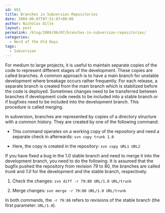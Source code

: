 ```yaml
---
id: 691
title: Branches in Subversion Repositories
date: 2004-06-07T07:51:07+00:00
author: Nicholas Dille
layout: post
permalink: /blog/2004/06/07/branches-in-subversion-repositories/
categories:
  - Nerd of the Old Days
tags:
  - Subversion
---
```

For medium to large projects, it is useful to maintain separate copies of the code to represent different stages of the development. These copies are called branches. A common approach is to have a main branch for unstable development where breakage occurs rather frequently. For each release, a separate branch is created from the main branch which is stabilized before the code is deployed. Sometimes changes need to be transferred between branches if development code needs to be included into a stable branch or if bugfixes need to be included into the development branch. This procedure is called merging.<!--more-->

In subversion, branches are represented by copies of a directory structure with a common history. They are created by one of the following command:

* This command operates on a working copy of the repository and need a separate check in afterwards: `svn copy trunk 1.0`

* Here, the copy is created in the repository: `svn copy URL1 URL2`

If you have fixed a bug in the 1.0 stable branch and need to merge it into the development branch, you need to do the following. It is assumed that the bugfix pushed the repository from revision 79 to 80, the branches are called _trunk_ and _1.0_ for the development and the stable branch, respectively.

1. Check the changes: `svn diff -r 79:80 URL/1.0 URL/trunk`

1. Merge changes: `svn merge -r 79:80 URL/1.0 URL/trunk`

In both commands, the `-r 79:80` refers to revisions of the stable branch (the first parameter: `URL/1.0`).